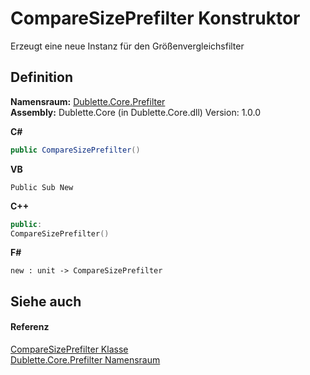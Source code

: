 # CompareSizePrefilter Konstruktor


Erzeugt eine neue Instanz für den Größenvergleichsfilter



## Definition
**Namensraum:** <a href="N_Dublette_Core_Prefilter.md">Dublette.Core.Prefilter</a>  
**Assembly:** Dublette.Core (in Dublette.Core.dll) Version: 1.0.0

**C#**
``` C#
public CompareSizePrefilter()
```
**VB**
``` VB
Public Sub New
```
**C++**
``` C++
public:
CompareSizePrefilter()
```
**F#**
``` F#
new : unit -> CompareSizePrefilter
```



## Siehe auch


#### Referenz
<a href="T_Dublette_Core_Prefilter_CompareSizePrefilter.md">CompareSizePrefilter Klasse</a>  
<a href="N_Dublette_Core_Prefilter.md">Dublette.Core.Prefilter Namensraum</a>  
